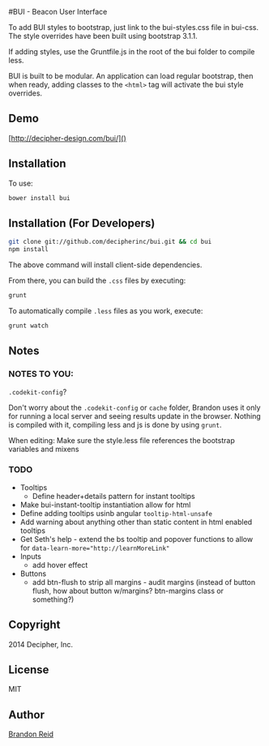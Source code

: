 #BUI - Beacon User Interface

To add BUI styles to bootstrap, just link to the bui-styles.css file in bui-css. The style overrides have been built using bootstrap 3.1.1.

If adding styles, use the Gruntfile.js in the root of the bui folder to compile less.

BUI is built to be modular. An application can load regular bootstrap, then when ready, adding classes to the ```<html>``` tag will activate the bui style overrides.

## Demo
 
[http://decipher-design.com/bui/]()

## Installation

To use:

```sh
bower install bui
```

## Installation (For Developers)

```sh
git clone git://github.com/decipherinc/bui.git && cd bui
npm install
```

The above command will install client-side dependencies.
 
From there, you can build the `.css` files by executing:

```sh
grunt
```

To automatically compile `.less` files as you work, execute:

```sh
grunt watch
```

## Notes

### NOTES TO YOU:

`.codekit-config`?  

Don't worry about the `.codekit-config` or `cache` folder, Brandon uses it only for running a local server and seeing results update in the browser. Nothing is compiled with it, compiling less and js is done by using `grunt`.

When editing: Make sure the style.less file references the bootstrap variables and mixens

### TODO

- Tooltips 
  - Define header+details pattern for instant tooltips
- Make bui-instant-tooltip instantiation allow for html
- Define adding tooltips usinb angular `tooltip-html-unsafe`
- Add warning about anything other than static content in html enabled tooltips
- Get Seth's help - extend the bs tooltip and popover functions to allow for `data-learn-more="http://learnMoreLink"`
- Inputs 
  - add hover effect
- Buttons 
  - add btn-flush to strip all margins - audit margins (instead of button flush, how about button w/margins? btn-margins class or something?)
    
## Copyright

2014 Decipher, Inc.

## License

MIT

## Author

[Brandon Reid](http://github.com/brandonreid)
